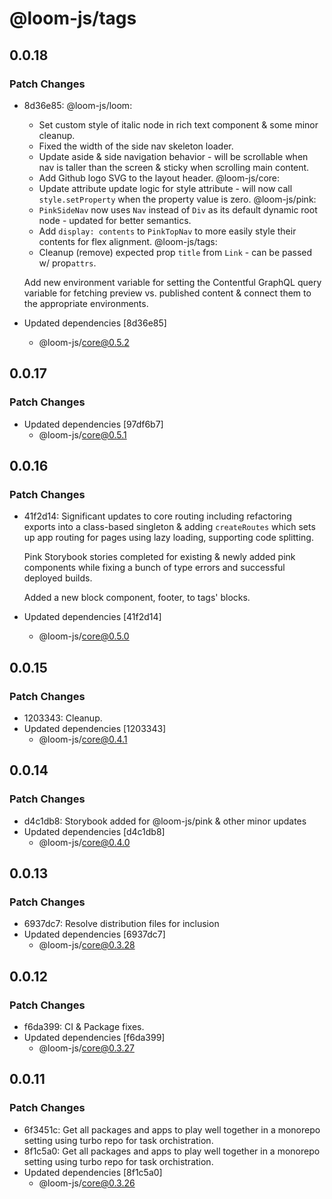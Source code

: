 # @loom-js/tags

## 0.0.18

### Patch Changes

-   8d36e85: @loom-js/loom:

    -   Set custom style of italic node in rich text component & some minor cleanup.
    -   Fixed the width of the side nav skeleton loader.
    -   Update aside & side navigation behavior - will be scrollable when nav is taller than the screen & sticky when scrolling main content.
    -   Add Github logo SVG to the layout header.
        @loom-js/core:
    -   Update attribute update logic for style attribute - will now call `style.setProperty` when the property value is zero.
        @loom-js/pink:
    -   `PinkSideNav` now uses `Nav` instead of `Div` as its default dynamic root node - updated for better semantics.
    -   Add `display: contents` to `PinkTopNav` to more easily style their contents for flex alignment.
        @loom-js/tags:
    -   Cleanup (remove) expected prop `title` from `Link` - can be passed w/ prop`attrs`.

    Add new environment variable for setting the Contentful GraphQL query variable for fetching preview vs. published content & connect them to the appropriate environments.

-   Updated dependencies [8d36e85]
    -   @loom-js/core@0.5.2

## 0.0.17

### Patch Changes

-   Updated dependencies [97df6b7]
    -   @loom-js/core@0.5.1

## 0.0.16

### Patch Changes

-   41f2d14: Significant updates to core routing including refactoring exports into a class-based singleton & adding `createRoutes` which sets up app routing for pages using lazy loading, supporting code splitting.

    Pink Storybook stories completed for existing & newly added pink components while fixing a bunch of type errors and successful deployed builds.

    Added a new block component, footer, to tags' blocks.

-   Updated dependencies [41f2d14]
    -   @loom-js/core@0.5.0

## 0.0.15

### Patch Changes

-   1203343: Cleanup.
-   Updated dependencies [1203343]
    -   @loom-js/core@0.4.1

## 0.0.14

### Patch Changes

-   d4c1db8: Storybook added for @loom-js/pink & other minor updates
-   Updated dependencies [d4c1db8]
    -   @loom-js/core@0.4.0

## 0.0.13

### Patch Changes

-   6937dc7: Resolve distribution files for inclusion
-   Updated dependencies [6937dc7]
    -   @loom-js/core@0.3.28

## 0.0.12

### Patch Changes

-   f6da399: CI & Package fixes.
-   Updated dependencies [f6da399]
    -   @loom-js/core@0.3.27

## 0.0.11

### Patch Changes

-   6f3451c: Get all packages and apps to play well together in a monorepo setting using turbo repo for task orchistration.
-   8f1c5a0: Get all packages and apps to play well together in a monorepo setting using turbo repo for task orchistration.
-   Updated dependencies [8f1c5a0]
    -   @loom-js/core@0.3.26
